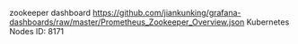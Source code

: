 zookeeper dashboard
https://github.com/jiankunking/grafana-dashboards/raw/master/Prometheus_Zookeeper_Overview.json
Kubernetes Nodes
ID: 8171

